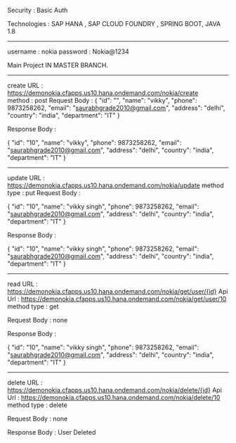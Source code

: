 Security : Basic Auth 

Technologies : SAP HANA , SAP CLOUD FOUNDRY , SPRING BOOT, JAVA 1.8 

*************************************************************************************************************************

username : nokia
password : Nokia@1234

Main Project IN MASTER BRANCH.


***************************************************************************************************************************


create URL : https://demonokia.cfapps.us10.hana.ondemand.com/nokia/create  
method : post
Request Body : 
{
    "id": "",
    "name": "vikky",
    "phone": 9873258262,
    "email": "saurabhgrade2010@gmail.com",
    "address": "delhi",
    "country": "india",
    "department": "IT"
}

Response Body :

{
    "id": "10",
    "name": "vikky",
    "phone": 9873258262,
    "email": "saurabhgrade2010@gmail.com",
    "address": "delhi",
    "country": "india",
    "department": "IT"
}


*************************************************************************************************************************

update URL : https://demonokia.cfapps.us10.hana.ondemand.com/nokia/update
method type : put
Request Body :

{
    "id": "10",
    "name": "vikky singh",
    "phone": 9873258262,
    "email": "saurabhgrade2010@gmail.com",
    "address": "delhi",
    "country": "india",
    "department": "IT"
}

Response Body : 

{
    "id": "10",
    "name": "vikky singh",
    "phone": 9873258262,
    "email": "saurabhgrade2010@gmail.com",
    "address": "delhi",
    "country": "india",
    "department": "IT"
}


***************************************************************************************************************


read URL : https://demonokia.cfapps.us10.hana.ondemand.com/nokia/get/user/{id}
Api Url : https://demonokia.cfapps.us10.hana.ondemand.com/nokia/get/user/10
method type : get

Request Body : none

Response Body : 

{
    "id": "10",
    "name": "vikky singh",
    "phone": 9873258262,
    "email": "saurabhgrade2010@gmail.com",
    "address": "delhi",
    "country": "india",
    "department": "IT"
}

**************************************************************************************************************************

delete URL : https://demonokia.cfapps.us10.hana.ondemand.com/nokia/delete/{id}
Api Url : https://demonokia.cfapps.us10.hana.ondemand.com/nokia/delete/10
method type : delete

Request Body : none

Response Body : User Deleted

